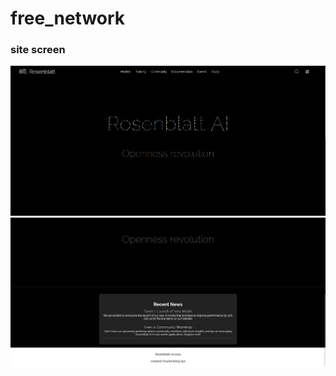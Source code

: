 # free_network

<h3>site screen</h3>

<img src="https://github.com/churkenberg/Rosenblatt_ai/blob/main/readme_source/%7BEFA6A66A-9FA3-4DE4-81FD-8CC741ABCEFD%7D.png">
<img src="https://github.com/churkenberg/Rosenblatt_ai/blob/main/readme_source/%7BF3BCA234-717D-42C5-AD61-7C711CA8EDB2%7D.png">
